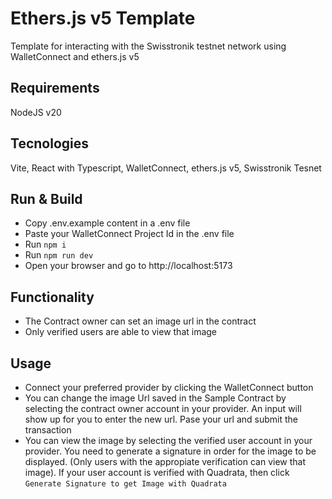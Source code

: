 # Ethers.js v5 Template

Template for interacting with the Swisstronik testnet network using WalletConnect and ethers.js v5

## Requirements

NodeJS v20

## Tecnologies

Vite, React with Typescript, WalletConnect, ethers.js v5, Swisstronik Tesnet

## Run & Build

- Copy .env.example content in a .env file
- Paste your WalletConnect Project Id in the .env file
- Run `npm i`
- Run `npm run dev`
- Open your browser and go to http://localhost:5173


## Functionality

- The Contract owner can set an image url in the contract
- Only verified users are able to view that image

## Usage

- Connect your preferred provider by clicking the WalletConnect button
- You can change the image Url saved in the Sample Contract by selecting the contract owner account in your provider. An input will show up for you to enter the new url. Pase your url and submit the transaction
- You can view the image by selecting the verified user account in your provider. You need to generate a signature in order for the image to be displayed. (Only users with the appropiate verification can view that image). If your user account is verified with Quadrata, then click `Generate Signature to get Image with Quadrata`